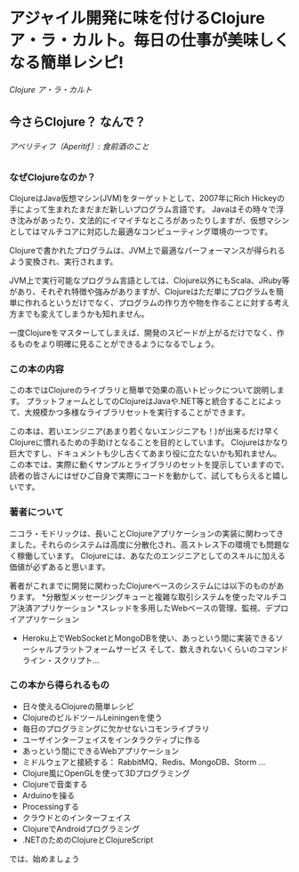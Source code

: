 # アジャイル開発に味を付けるClojure ア・ラ・カルト。毎日の仕事が美味しくなる簡単レシピ!

###### Clojure ア・ラ・カルト

## 今さらClojure？ なんで？

###### アベリティフ（Aperitif）: 食前酒のこと

### なぜClojureなのか？

ClojureはJava仮想マシン(JVM)をターゲットとして、2007年にRich Hickeyの手によって生まれたまだまだ新しいプログラム言語です。 Javaはその時々で浮き沈みがあったり、文法的にイマイチなところがあったりしますが、仮想マシンとしてはマルチコアに対応した最適なコンピューティング環境の一つです。

Clojureで書かれたプログラムは、JVM上で最適なパーフォーマンスが得られるよう変換され、実行されます。

JVM上で実行可能なプログラム言語としては、Clojure以外にもScala、JRuby等があり、それぞれ特徴や強みがありますが、Clojureはただ単にプログラムを簡単に作れるというだけでなく、プログラムの作り方や物を作ることに対する考え方までも変えてしまうかも知れません。

一度Clojureをマスターしてしまえば、開発のスピードが上がるだけでなく、作るものをより明確に見ることができるようになるでしょう。

### この本の内容

この本ではClojureのライブラリと簡単で効果の高いトピックについて説明します。 プラットフォームとしてのClojureはJavaや.NET等と統合することによって、大規模かつ多様なライブラリセットを実行することができます。

この本は、若いエンジニア(あまり若くないエンジニアも！)が出来るだけ早くClojureに慣れるための手助けとなることを目的としています。 Clojureはかなり巨大ですし、ドキュメントも少し古くてあまり役に立たないかも知れません。 この本では、実際に動くサンプルとライブラリのセットを提示していますので、読者の皆さんにはぜひご自身で実際にコードを動かして、試してもらえると嬉しいです。

### 著者について

ニコラ・モドリックは、長いことClojureアプリケーションの実装に関わってきました。それらのシステムは高度に分散化され、高ストレス下の環境でも問題なく稼働しています。 Clojureには、あなたのエンジニアとしてのスキルに加える価値が必ずあると思います。

著者がこれまでに開発に関わったClojureベースのシステムには以下のものがあります。
*分散型メッセージングキューと複雑な取引システムを使ったマルチコア決済アプリケーション
*スレッドを多用したWebベースの管理、監視、デプロイアプリケーション
* Heroku上でWebSocketとMongoDBを使い、あっという間に実装できるソーシャルプラットフォームサービス
  そして、数えきれないくらいのコマンドライン・スクリプト...

### この本から得られるもの

* 日々使えるClojureの簡単レシピ
* ClojureのビルドツールLeiningenを使う
* 毎日のプログラミングに欠かせないコモンライブラリ
* ユーザインターフェイスをインタラクティブに作る 
* あっという間にできるWebアプリケーション
* ミドルウェアと接続する： RabbitMQ、Redis、MongoDB、Storm ...
* Clojure風にOpenGLを使って3Dプログラミング
* Clojureで音楽する
* Arduinoを操る 
* Processingする
* クラウドとのインターフェイス
* ClojureでAndroidプログラミング
* .NETのためのClojureとClojureScript

では、始めましょう